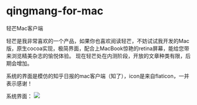 # qingmang-for-mac
轻芒Mac客户端

轻芒是我非常喜欢的一个产品，如果你也喜欢阅读轻芒，不妨试试我开发的Mac版，原生cocoa实现，极简界面，配合上MacBook惊艳的retina屏幕，能给您带来浏览精美杂志的愉悦体验。
现在轻芒处在内测阶段，开放的文章种类有限，后期会增加。

系统的界面是模仿的知乎日报的mac客户端（知了），icon是来自flaticon，一并表示感谢！

系统界面：
![](http://syy.freep.cn/588778/FF2E61F5-7785-4BB2-B1E6-EEC90653F41C.png)
